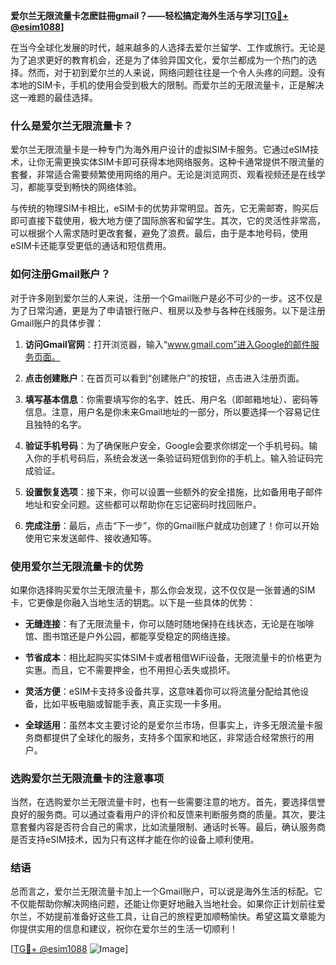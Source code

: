 **爱尔兰无限流量卡怎麽註冊gmail？——轻松搞定海外生活与学习[[TG💪+ @esim1088](https://t.me/s/esim1088)]**

在当今全球化发展的时代，越来越多的人选择去爱尔兰留学、工作或旅行。无论是为了追求更好的教育机会，还是为了体验异国文化，爱尔兰都成为一个热门的选择。然而，对于初到爱尔兰的人来说，网络问题往往是一个令人头疼的问题。没有本地的SIM卡，手机的使用会受到极大的限制。而爱尔兰的无限流量卡，正是解决这一难题的最佳选择。

### 什么是爱尔兰无限流量卡？

爱尔兰无限流量卡是一种专门为海外用户设计的虚拟SIM卡服务。它通过eSIM技术，让你无需更换实体SIM卡即可获得本地网络服务。这种卡通常提供不限流量的套餐，非常适合需要频繁使用网络的用户。无论是浏览网页、观看视频还是在线学习，都能享受到畅快的网络体验。

与传统的物理SIM卡相比，eSIM卡的优势非常明显。首先，它无需邮寄，购买后即可直接下载使用，极大地方便了国际旅客和留学生。其次，它的灵活性非常高，可以根据个人需求随时更改套餐，避免了浪费。最后，由于是本地号码，使用eSIM卡还能享受更低的通话和短信费用。

### 如何注册Gmail账户？

对于许多刚到爱尔兰的人来说，注册一个Gmail账户是必不可少的一步。这不仅是为了日常沟通，更是为了申请银行账户、租房以及参与各种在线服务。以下是注册Gmail账户的具体步骤：

1. **访问Gmail官网**：打开浏览器，输入“www.gmail.com”进入Google的邮件服务页面。
   
2. **点击创建账户**：在首页可以看到“创建账户”的按钮，点击进入注册页面。

3. **填写基本信息**：你需要填写你的名字、姓氏、用户名（即邮箱地址）、密码等信息。注意，用户名是你未来Gmail地址的一部分，所以要选择一个容易记住且独特的名字。

4. **验证手机号码**：为了确保账户安全，Google会要求你绑定一个手机号码。输入你的手机号码后，系统会发送一条验证码短信到你的手机上。输入验证码完成验证。

5. **设置恢复选项**：接下来，你可以设置一些额外的安全措施，比如备用电子邮件地址和安全问题。这些都可以帮助你在忘记密码时找回账户。

6. **完成注册**：最后，点击“下一步”，你的Gmail账户就成功创建了！你可以开始使用它来发送邮件、接收通知等。

### 使用爱尔兰无限流量卡的优势

如果你选择购买爱尔兰无限流量卡，那么你会发现，这不仅仅是一张普通的SIM卡，它更像是你融入当地生活的钥匙。以下是一些具体的优势：

- **无缝连接**：有了无限流量卡，你可以随时随地保持在线状态，无论是在咖啡馆、图书馆还是户外公园，都能享受稳定的网络连接。
  
- **节省成本**：相比起购买实体SIM卡或者租借WiFi设备，无限流量卡的价格更为实惠。而且，它不需要押金，也不用担心丢失或损坏。

- **灵活方便**：eSIM卡支持多设备共享，这意味着你可以将流量分配给其他设备，比如平板电脑或智能手表，真正实现一卡多用。

- **全球适用**：虽然本文主要讨论的是爱尔兰市场，但事实上，许多无限流量卡服务商都提供了全球化的服务，支持多个国家和地区，非常适合经常旅行的用户。

### 选购爱尔兰无限流量卡的注意事项

当然，在选购爱尔兰无限流量卡时，也有一些需要注意的地方。首先，要选择信誉良好的服务商。可以通过查看用户的评价和反馈来判断服务商的质量。其次，要注意套餐内容是否符合自己的需求，比如流量限制、通话时长等。最后，确认服务商是否支持eSIM技术，因为只有这样才能在你的设备上顺利使用。

### 结语

总而言之，爱尔兰无限流量卡加上一个Gmail账户，可以说是海外生活的标配。它不仅能帮助你解决网络问题，还能让你更好地融入当地社会。如果你正计划前往爱尔兰，不妨提前准备好这些工具，让自己的旅程更加顺畅愉快。希望这篇文章能为你提供实用的信息和建议，祝你在爱尔兰的生活一切顺利！

[[TG💪+ @esim1088](https://t.me/s/esim1088) ![Image](https://i.postimg.cc/4NQfJmqS/Snipaste-2025-05-13-00-14-12.png)]